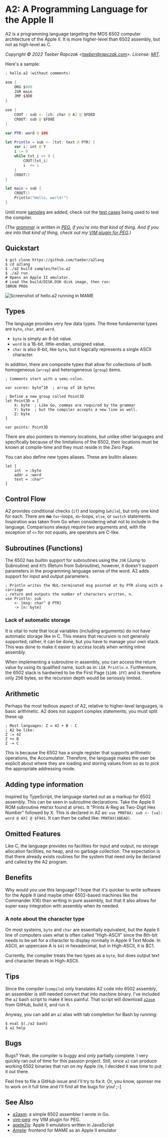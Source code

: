 A2: A Programming Language for the Apple II
===========================================

A2 is a programming language targeting the MOS 6502 computer architecture of
the Apple II.
It is more higher-level than 6502 assembly, but not as high-level as C.

_Copyright © 2022 Taeber Rapczak \<taeber@rapczak.com>_.
_License: [MIT](LICENSE)_.

Here's a sample:

```swift
; hello.a2 (without comments)

asm {
	ORG $800
	JSR main
	JMP $3D0
}

use [
    COUT : sub <- [ch: char @ A] @ $FDED
    CROUT: sub @ $FD8E
]

var PTR: word @ $06

let Println = sub <- [txt: text @ PTR] {
    var i: int @ Y
    i := 0
    while txt_i <> 0 {
        COUT(txt_i)
        i  += 1
    }
    CROUT()
}

let main = sub {
    CROUT()
    Println("Hello, world!")
}
```

Until more [samples](samples/hello.a2) are added, check out the [test
cases](tests/) being used to test the compiler.

_(The [grammar](grammar.peg) is written in [PEG][], if you're into that kind of
thing. And if you *are* into that kind of thing, check out my
[VIM plugin for PEG][].)_

[PEG]: https://en.wikipedia.org/wiki/Parsing_expression_grammar
[VIM plugin for PEG]: https://github.com/taeber/vim-peg

## Quickstart

```
$ git clone https://github.com/taeber/a2lang
$ cd a2lang
$ ./a2 build samples/hello.a2
$ ./a2 run
# Opens an Apple II emulator.
# Load the build/DISK.DSK disk image, then run:
]BRUN PROG
```

![Screenshot of hello.a2 running in MAME](screenshot.png)

## Types

The language provides very few data types.
The three fundamental types are `byte`, `char`, and `word`.
* `byte` is simply an 8-bit value.
* `word` is a 16-bit, little-endian, unsigned value.
* `char` is also 8-bit, like `byte`, but it logically represents a single ASCII
character.

In addition, there are composite types that allow for collections of both
homogeneous (`array`) and heterogeneous (`group`) items.

```
; Comments start with a semi-colon.

var scores: byte^10  ; array of 10 bytes

; Define a new group called Point3D
let Point3D = [
    X: byte  ; Like Go, commas are required by the grammar
    Y: byte  ; but the compiler accepts a new line as well.
    Z: byte
]

var points: Point3D
```

There are also pointers to memory locations, but unlike other languages and
specifically because of the limitations of the 6502, their locations must be
known at compile-time and they must reside in the Zero Page.

You can also define new types aliases.
These are builtin aliases:

```
let [
    int  = :byte
    addr = :word
    text = :char^
]
```


## Control Flow

A2 provides conditional checks (`if`) and looping (`while`), but only one
kind for each.
There are **no** `for`-loops, `do`-loops, `else`, or `switch`
statements.
Inspiration was taken from Go when considering what not to include
in the language.
Comparisons always require two arguments and, with the exception of `<>` for
*not equals*, are operators are C-like.

## Subroutines (Functions)

The 6502 has builtin support for subroutines using the `JSR` (Jump to
Subroutine) and `RTS` (Return from Subroutine), however, it doesn't support
parameters in the programming language sense of the word. A2 adds support for
input and output parameters.

```
; Println writes the NUL-terminated msg pointed at by PTR along with a carriage
; return and outputs the number of characters written, n.
use Println: sub
    <- [msg: char^ @ PTR]
    -> [n: byte]
```

### Lack of automatic storage

It is vital to note that local variables (including arguments) do not have
automatic storage like in C. This means that recursion is not generally
supported; rather, it can be done, but you have to manage your own stack.
This was done to make it easier to access locals when writing inline assembly.

When implementing a subroutine in assembly, you can access the return value by
using its qualified name, such as in: `LDA Println.n`.
Furthermore, the 6502 stack is hardwired to be the First Page (`$100-1FF`) and is therefore only 256 bytes, so the recursion depth would be seriously limited.

## Arithmetic

Perhaps the most tedious aspect of A2, relative to higher-level languages, is
basic arithmetic. A2 does not support complex statements; you must split these
up

```
; Most languages: Z = 42 + B - C
; A2 be like:
Z := 42
Z += B
Z -= C
```

This is because the 6502 has a single register that supports arithmetic
operations, the Accumulator. Therefore, the language makes the user be explicit
about where they are loading and storing values from so as to pick the
appropriate addressing mode.

## Adding type information

Inspired by TypeScript, the language started out as a markup for 6502 assembly.
This can be seen in subroutine declarations. Take the Apple II ROM subroutine
`PRNTAX` found at `$F941`. It "Prints A-Reg as Two-Digit Hex Number" followed
by X. This is declared in A2 as: `use PRNTAX: sub <- [val: word @ AX] @ $F941`.
It can then be called like: `PRNTAX($BEAD)`.


## Omitted Features

Like C, the language provides no facilities for input and output, no storage
allocation facilities, no heap, and no garbage collection. The expectation is
that there already exists routines for the system that need only be declared
and called by the A2 program.

## Benefits

Why would you use this language? I hope that it's quicker to write software
for the Apple II (and maybe other 6502-based machines like the Commander X16)
than writing in pure assembly, but that it also allows for super easy
integration with assembly when its needed.


### A note about the character type

On most systems, `byte` and `char` are essentially equivalent, but the Apple II
line of computers uses what is often called "High-ASCII" since the 8th-bit
needs to be set for a character to display normally in Apple II Text Mode.
In ASCII, an uppercase A is `$41` in hexadecimal, but in High-ASCII,
it is $C1.

Currently, the compiler treats the two types as a `byte`, but does output text
and character literals in High-ASCII.

## Tips

Since the compiler (`compile`) only translates A2 code into 6502 assembly, an
assembler is still needed convert that into machine binary. I've included the
`a2` bash script to make it less painful. That script will download [`a2asm`][]
from GitHub, build it, and run it.

[`a2asm`]: https://github.com/taeber/a2asm

Anyway, you can add an `a2` alias with tab completion for Bash by running:
```
$ eval $(./a2 bash)
$ a2 help
```

## Bugs

Bugs? Yeah, the compiler is buggy and only partially complete.
I very quickly ran out of time for this passion project.
Still, since `a2` can produce working 6502 binaries that run on my Apple //e, I
decided it was time to put it out there.

Feel free to file a GitHub issue and I'll try to fix it.
Or, you know, sponser me to work on it full time and I'll find all the bugs for you! ;-]


## See Also

* [a2asm](https://github.com/taeber/a2asm): a simple 6502 assembler I wrote in Go.
* [vim-peg](https://github.com/taeber/vim-peg): my VIM plugin for PEG.
* [apple2js](https://github.com/whscullin/apple2js): Apple II emulators written in JavaScript
* [Ample](https://github.com/ksherlock/ample): frontend for MAME as an Apple II emulator
